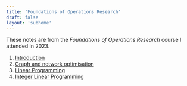 ```yaml
---
title: 'Foundations of Operations Research'
draft: false
layout: 'subhome'
---
```


These notes are from the *Foundations of Operations Research* course I attended in 2023.

1. [Introduction](for23-intro)
2. [Graph and network optimisation](for23-graphs)
3. [Linear Programming](for23-lp)
4. [Integer Linear Programming](for23-ilp)
